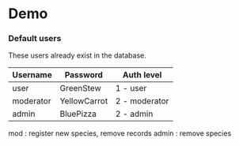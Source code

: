 # Demo

### Default users

These users already exist in the database.

| Username  | Password     | Auth level    |
|-----------|--------------|---------------|
| user      | GreenStew    | 1 - user      |
| moderator | YellowCarrot | 2 - moderator |
| admin     | BluePizza    | 2 - admin     |

mod   : register new species, remove records
admin : remove species